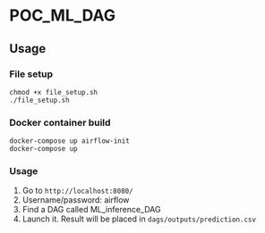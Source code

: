 # POC_ML_DAG

## Usage

### File setup

```
chmod +x file_setup.sh
./file_setup.sh 
```

### Docker container build

```
docker-compose up airflow-init
docker-compose up
```

### Usage
1. Go to `http://localhost:8080/`
2. Username/password: airflow
3. Find a DAG called ML_inference_DAG
4. Launch it. Result will be placed in `dags/outputs/prediction.csv`